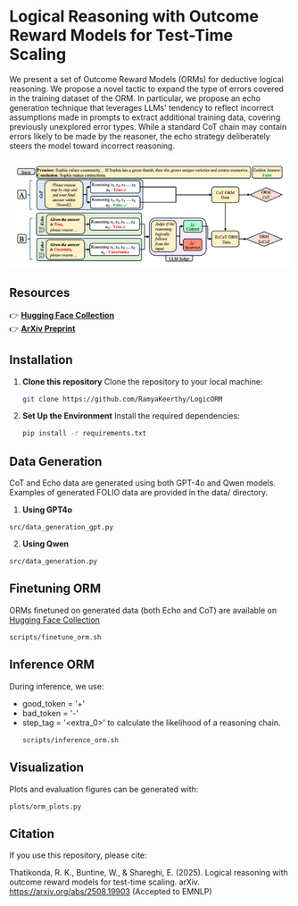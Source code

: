 # Logical Reasoning with Outcome Reward Models for Test-Time Scaling
We present a set of Outcome Reward Models (ORMs) for deductive logical reasoning. We propose a novel tactic to expand the type of errors covered in the training dataset of the ORM. In particular, we propose an echo generation technique that leverages LLMs' tendency to reflect incorrect assumptions made in prompts to extract additional training data, covering previously unexplored error types. While a standard CoT chain may contain errors likely to be made by the reasoner, the echo strategy deliberately steers the model toward incorrect reasoning.

![LogicORM](plots/orm_method.png)

## Resources

👉 **[Hugging Face Collection](https://huggingface.co/collections/ramyakeerthyt/qwen25-logic-orm-685cd7da3509631fc93235de)**  
👉 **[ArXiv Preprint](http://arxiv.org/abs/2508.19903)**


## Installation

1. **Clone this repository**
   Clone the repository to your local machine:
   ```bash
   git clone https://github.com/RamyaKeerthy/LogicORM

2. **Set Up the Environment**
  Install the required dependencies:
   ```bash
   pip install -r requirements.txt

## Data Generation
CoT and Echo data are generated using both GPT-4o and Qwen models.
Examples of generated FOLIO data are provided in the data/ directory.
1. **Using GPT4o**
  ```
  src/data_generation_gpt.py
  ```
2. **Using Qwen**
  ```
  src/data_generation.py
  ```

## Finetuning ORM
ORMs finetuned on generated data (both Echo and CoT) are available on [Hugging Face Collection](https://huggingface.co/collections/ramyakeerthyt/qwen25-logic-orm-685cd7da3509631fc93235de)
```
scripts/finetune_orm.sh
```

## Inference ORM
During inference, we use:
- good_token = '+'
- bad_token = '-'
- step_tag = '<extra_0>'
to calculate the likelihood of a reasoning chain.
  ```
  scripts/inference_orm.sh
  ```
## Visualization
Plots and evaluation figures can be generated with:
  ```
  plots/orm_plots.py
  ```

## Citation
If you use this repository, please cite:

Thatikonda, R. K., Buntine, W., & Shareghi, E. (2025). Logical reasoning with outcome reward models for test-time scaling. arXiv. https://arxiv.org/abs/2508.19903 (Accepted to EMNLP)

